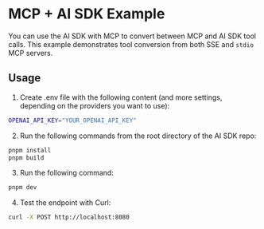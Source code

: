 # MCP + AI SDK Example

You can use the AI SDK with MCP to convert between MCP and AI SDK tool calls.
This example demonstrates tool conversion from both SSE and `stdio` MCP servers.

## Usage

1. Create .env file with the following content (and more settings, depending on the providers you want to use):

```sh
OPENAI_API_KEY="YOUR_OPENAI_API_KEY"
```

2. Run the following commands from the root directory of the AI SDK repo:

```sh
pnpm install
pnpm build
```

3. Run the following command:

```sh
pnpm dev
```

4. Test the endpoint with Curl:

```sh
curl -X POST http://localhost:8080
```

